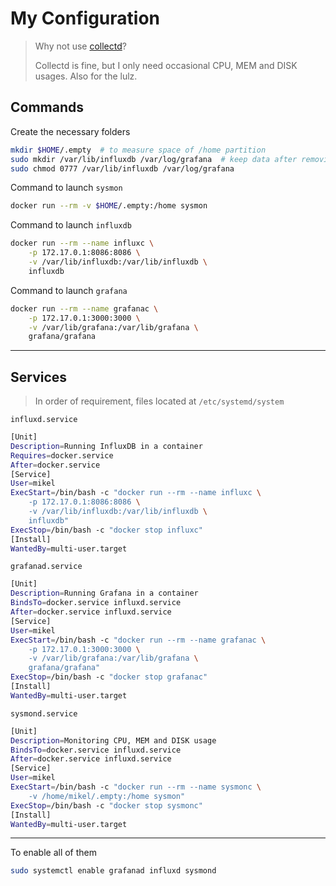 # My Configuration

> Why not use [collectd](https://collectd.org/)?
>
> Collectd is fine, but I only need occasional CPU, MEM and DISK usages.
> Also for the lulz.

## Commands

Create the necessary folders
```bash
mkdir $HOME/.empty  # to measure space of /home partition
sudo mkdir /var/lib/influxdb /var/log/grafana  # keep data after removing containers
sudo chmod 0777 /var/lib/influxdb /var/log/grafana
```

Command to launch `sysmon`
```bash
docker run --rm -v $HOME/.empty:/home sysmon
```

Command to launch `influxdb`
```bash
docker run --rm --name influxc \
    -p 172.17.0.1:8086:8086 \
    -v /var/lib/influxdb:/var/lib/influxdb \
    influxdb
```

Command to launch `grafana`
```bash
docker run --rm --name grafanac \
    -p 172.17.0.1:3000:3000 \
    -v /var/lib/grafana:/var/lib/grafana \
    grafana/grafana
```

---

## Services

> In order of requirement, files located at `/etc/systemd/system`

`influxd.service`
```bash
[Unit]
Description=Running InfluxDB in a container
Requires=docker.service
After=docker.service
[Service]
User=mikel
ExecStart=/bin/bash -c "docker run --rm --name influxc \
    -p 172.17.0.1:8086:8086 \
    -v /var/lib/influxdb:/var/lib/influxdb \
    influxdb"
ExecStop=/bin/bash -c "docker stop influxc"
[Install]
WantedBy=multi-user.target
```

`grafanad.service`
```bash
[Unit]
Description=Running Grafana in a container
BindsTo=docker.service influxd.service
After=docker.service influxd.service
[Service]
User=mikel
ExecStart=/bin/bash -c "docker run --rm --name grafanac \
    -p 172.17.0.1:3000:3000 \
    -v /var/lib/grafana:/var/lib/grafana \
    grafana/grafana"
ExecStop=/bin/bash -c "docker stop grafanac"
[Install]
WantedBy=multi-user.target
```

`sysmond.service`
```bash
[Unit]
Description=Monitoring CPU, MEM and DISK usage
BindsTo=docker.service influxd.service
After=docker.service influxd.service
[Service]
User=mikel
ExecStart=/bin/bash -c "docker run --rm --name sysmonc \
    -v /home/mikel/.empty:/home sysmon"
ExecStop=/bin/bash -c "docker stop sysmonc"
[Install]
WantedBy=multi-user.target
```
---
To enable all of them
```bash
sudo systemctl enable grafanad influxd sysmond
```
